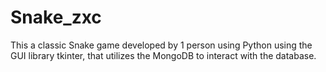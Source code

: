 # Snake_zxc
This a classic Snake game developed by 1 person using Python using the GUI library tkinter, that utilizes the MongoDB to interact with the database.

